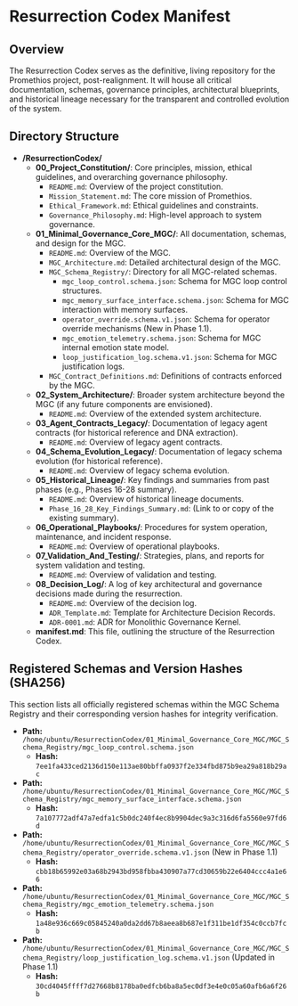 # Resurrection Codex Manifest

## Overview

The Resurrection Codex serves as the definitive, living repository for the Promethios project, post-realignment. It will house all critical documentation, schemas, governance principles, architectural blueprints, and historical lineage necessary for the transparent and controlled evolution of the system.

## Directory Structure

*   **/ResurrectionCodex/**
    *   **00_Project_Constitution/**: Core principles, mission, ethical guidelines, and overarching governance philosophy.
        *   `README.md`: Overview of the project constitution.
        *   `Mission_Statement.md`: The core mission of Promethios.
        *   `Ethical_Framework.md`: Ethical guidelines and constraints.
        *   `Governance_Philosophy.md`: High-level approach to system governance.
    *   **01_Minimal_Governance_Core_MGC/**: All documentation, schemas, and design for the MGC.
        *   `README.md`: Overview of the MGC.
        *   `MGC_Architecture.md`: Detailed architectural design of the MGC.
        *   `MGC_Schema_Registry/`: Directory for all MGC-related schemas.
            *   `mgc_loop_control.schema.json`: Schema for MGC loop control structures.
            *   `mgc_memory_surface_interface.schema.json`: Schema for MGC interaction with memory surfaces.
            *   `operator_override.schema.v1.json`: Schema for operator override mechanisms (New in Phase 1.1).
            *   `mgc_emotion_telemetry.schema.json`: Schema for MGC internal emotion state model.
            *   `loop_justification_log.schema.v1.json`: Schema for MGC justification logs.
        *   `MGC_Contract_Definitions.md`: Definitions of contracts enforced by the MGC.
    *   **02_System_Architecture/**: Broader system architecture beyond the MGC (if any future components are envisioned).
        *   `README.md`: Overview of the extended system architecture.
    *   **03_Agent_Contracts_Legacy/**: Documentation of legacy agent contracts (for historical reference and DNA extraction).
        *   `README.md`: Overview of legacy agent contracts.
    *   **04_Schema_Evolution_Legacy/**: Documentation of legacy schema evolution (for historical reference).
        *   `README.md`: Overview of legacy schema evolution.
    *   **05_Historical_Lineage/**: Key findings and summaries from past phases (e.g., Phases 16-28 summary).
        *   `README.md`: Overview of historical lineage documents.
        *   `Phase_16_28_Key_Findings_Summary.md`: (Link to or copy of the existing summary).
    *   **06_Operational_Playbooks/**: Procedures for system operation, maintenance, and incident response.
        *   `README.md`: Overview of operational playbooks.
    *   **07_Validation_And_Testing/**: Strategies, plans, and reports for system validation and testing.
        *   `README.md`: Overview of validation and testing.
    *   **08_Decision_Log/**: A log of key architectural and governance decisions made during the resurrection.
        *   `README.md`: Overview of the decision log.
        *   `ADR_Template.md`: Template for Architecture Decision Records.
        *   `ADR-0001.md`: ADR for Monolithic Governance Kernel.
    *   **manifest.md**: This file, outlining the structure of the Resurrection Codex.



## Registered Schemas and Version Hashes (SHA256)

This section lists all officially registered schemas within the MGC Schema Registry and their corresponding version hashes for integrity verification.

*   **Path:** `/home/ubuntu/ResurrectionCodex/01_Minimal_Governance_Core_MGC/MGC_Schema_Registry/mgc_loop_control.schema.json`
    *   **Hash:** `7ee1fa433ced2136d150e113ae80bbffa0937f2e334fbd875b9ea29a818b29ac`
*   **Path:** `/home/ubuntu/ResurrectionCodex/01_Minimal_Governance_Core_MGC/MGC_Schema_Registry/mgc_memory_surface_interface.schema.json`
    *   **Hash:** `7a107772adf47a7edfa1c5b0dc240f4ec8b9904dec9a3c316d6fa5560e97fd6d`
*   **Path:** `/home/ubuntu/ResurrectionCodex/01_Minimal_Governance_Core_MGC/MGC_Schema_Registry/operator_override.schema.v1.json` (New in Phase 1.1)
    *   **Hash:** `cbb18b65992e03a68b2943bd958fbba430907a77cd30659b22e6404ccc4a1e66`
*   **Path:** `/home/ubuntu/ResurrectionCodex/01_Minimal_Governance_Core_MGC/MGC_Schema_Registry/mgc_emotion_telemetry.schema.json`
    *   **Hash:** `1a48e936c669c05845240a0da2dd67b8aeea8b687e1f311be1df354c0ccb7fcb`
*   **Path:** `/home/ubuntu/ResurrectionCodex/01_Minimal_Governance_Core_MGC/MGC_Schema_Registry/loop_justification_log.schema.v1.json` (Updated in Phase 1.1)
    *   **Hash:** `30cd4045ffff7d27668b8178ba0edfcb6ba8a5ec0df3e4e0c05a60afb6a6f26b`

